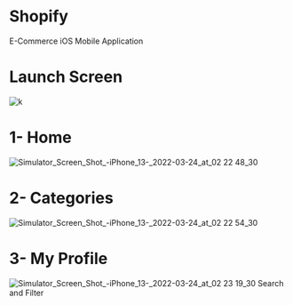 # Shopify
E-Commerce iOS Mobile Application
# Launch Screen 
![k](https://user-images.githubusercontent.com/94869017/160288500-4cd1c9f3-f903-43be-8590-255ab483bd90.png)

# 1- Home 
![Simulator_Screen_Shot_-_iPhone_13_-_2022-03-24_at_02 22 48_30](https://user-images.githubusercontent.com/94869017/160288582-67fcbb5d-a924-4c36-9e24-f3cb4b0607ad.png)
# 2- Categories 
![Simulator_Screen_Shot_-_iPhone_13_-_2022-03-24_at_02 22 54_30](https://user-images.githubusercontent.com/94869017/160289568-26f8f015-179a-4637-a099-3f83617b175e.png)
# 3- My Profile 
![Simulator_Screen_Shot_-_iPhone_13_-_2022-03-24_at_02 23 19_30](https://user-images.githubusercontent.com/94869017/160290583-a29361ee-c47c-4830-8bca-67dbd702bfdc.png)
Search and Filter 


